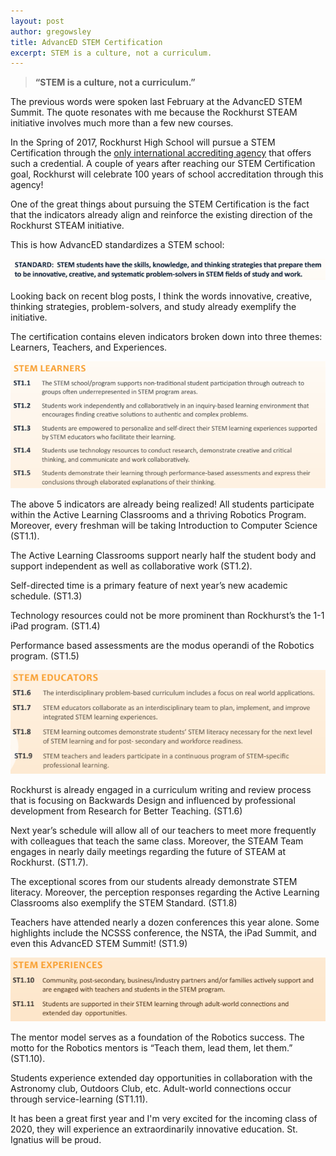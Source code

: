 ```yaml
---
layout: post
author: gregowsley
title: AdvancED STEM Certification
excerpt: STEM is a culture, not a curriculum.
---
```


>**“STEM is a culture, not a curriculum.”**

The previous words were spoken last February at the AdvancED STEM Summit. The quote resonates with me because the Rockhurst STEAM initiative involves much more than a few new courses.

In the Spring of 2017, Rockhurst High School will pursue a STEM Certification through the [only international accrediting agency](http://www.advanc-ed.org/services/stem-certification) that offers such a credential. A couple of years after reaching our STEM Certification goal, Rockhurst will celebrate 100 years of school accreditation through this agency!

One of the great things about pursuing the STEM Certification is the fact that the indicators already align and reinforce the existing direction of the Rockhurst STEAM initiative. 

This is how AdvancED standardizes a STEM school:

<div class="flex-wrapper">
  <img src="/img/STEM Standard.png">
</div>

Looking back on recent blog posts, I think the words innovative, creative, thinking strategies, problem-solvers, and study already exemplify the initiative.

The certification contains eleven indicators broken down into three themes: Learners, Teachers, and Experiences. 

<div class="flex-wrapper">
  <img src="/img/STEM Learners.png">
</div>

The above 5 indicators are already being realized! All students participate within the Active Learning Classrooms and a thriving Robotics Program. Moreover, every freshman will be taking Introduction to Computer Science (ST1.1).

The Active Learning Classrooms support nearly half the student body and support independent as well as collaborative work (ST1.2).

Self-directed time is a primary feature of next year’s new academic schedule. (ST1.3)

Technology resources could not be more prominent than Rockhurst’s the 1-1 iPad program. (ST1.4)

Performance based assessments are the modus operandi of the Robotics program. (ST1.5)

<div class="flex-wrapper">
  <img src="/img/STEM Educators.png">
</div>

Rockhurst is already engaged in a curriculum writing and review process that is focusing on Backwards Design and influenced by professional development from Research for Better Teaching. (ST1.6)

Next year’s schedule will allow all of our teachers to meet more frequently with colleagues that teach the same class. Moreover, the STEAM Team engages in nearly daily meetings regarding the future of STEAM at Rockhurst. (ST1.7).

The exceptional scores from our students already demonstrate STEM literacy. Moreover, the perception responses regarding the Active Learning Classrooms also exemplify the STEM Standard. (ST1.8)

Teachers have attended nearly a dozen conferences this year alone. Some highlights include the NCSSS conference, the NSTA, the iPad Summit, and even this AdvancED STEM Summit! (ST1.9)

<div class="flex-wrapper">
  <img src="/img/STEM Experiences.png">
</div>

The mentor model serves as a foundation of the Robotics success. The motto for the Robotics mentors is “Teach them, lead them, let them.” (ST1.10).

Students experience extended day opportunities in collaboration with the Astronomy club, Outdoors Club, etc. Adult-world connections occur through service-learning (ST1.11). 

It has been a great first year and I'm very excited for the incoming class of 2020, they will experience an extraordinarily innovative education. St. Ignatius will be proud.

